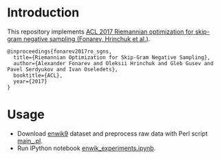 # Introduction

This repository implements [ACL 2017 Riemannian optimization for skip-gram negative sampling (Fonarev, Hrinchuk et al.)](https://arxiv.org/pdf/1704.08059.pdf).
```
@inproceedings{fonarev2017ro_sgns,
  title={Riemannian Optimization for Skip-Gram Negative Sampling},
  author={Alexander Fonarev and Oleksii Hrinchuk and Gleb Gusev and Pavel Serdyukov and Ivan Oseledets},
  booktitle={ACL},
  year={2017}
}
```

# Usage

- Download [enwik9](http://mattmahoney.net/dc/enwik9.zip) dataset and preprocess raw data with Perl script [main_.pl](main_.pl). 
- Run IPython notebook [enwik_experiments.ipynb](enwik_experiments.ipynb).


